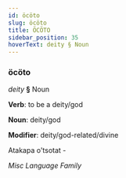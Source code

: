 ```yaml
---
id: öcöto
slug: öcöto
title: ÖCÖTO
sidebar_position: 35
hoverText: deity § Noun
---
```


### öcöto

*deity* **§** Noun

**Verb**: to be a deity/god

**Noun**: deity/god

**Modifier**: deity/god-related/divine

Atakapa o'tsotat -

*Misc Language Family*
